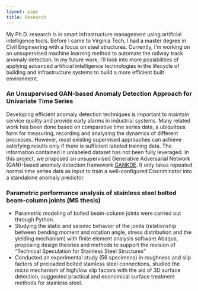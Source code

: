 ```yaml
---
layout: page
title: Research
---
```

My Ph.D. research is in smart infrastructure management using artificial intelligence tools. Before I came to Virginia Tech, I had a master degree in Civil Engineering with a focus on steel structures. Currently, I’m working on an unsupervised machine learning method to automate the railway track anomaly detection. In my future work, I’ll look into more possibilities of applying advanced artificial intelligence technologies in the lifecycle of building and infrastructure systems to build a more efficient built environment.

### An Unsupervised GAN-based Anomaly Detection Approach for Univariate Time Series
 
Developing efficient anomaly detection techniques is important to maintain service quality and provide early alarms in industrial systems. Many related work has been done based on comparative time series data, a ubiquitous form for measuring, recording and analysing the dynamics of different processes. However, most existing supervised approaches can achieve satisfying results only if there is sufficient labeled training data. The information contained in unlabeled dataset has not been fully leveraged. In this project, we proposed an unsupervised Generative Adversarial Network (GAN)-based anomaly detection framework [GANKDE](https://github.com/yueyangu/GANKDE). It only takes repeated normal time series data as input to train a well-configured Discriminator into a standalone anomaly predictor. 

### Parametric performance analysis of stainless steel bolted beam-column joints (MS thesis)
- Parametric modeling of bolted beam-column joints were carried out through Python. 
- Studying the static and seismic behavior of the joints (relationship between bending moment and rotation angle, stress distribution and the yielding mechanism) with finite element analysis software Abaqus, proposing design theories and methods to support the revision of “Technical Speculation for Stainless Steel Structures” 
- Conducted an experimental study (56 specimens) in roughness and slip factors of preloaded bolted stainless steel connections, studied the micro mechanism of high/low slip factors with the aid of 3D surface detection, suggested practical and economical surface treatment methods for stainless steel.
